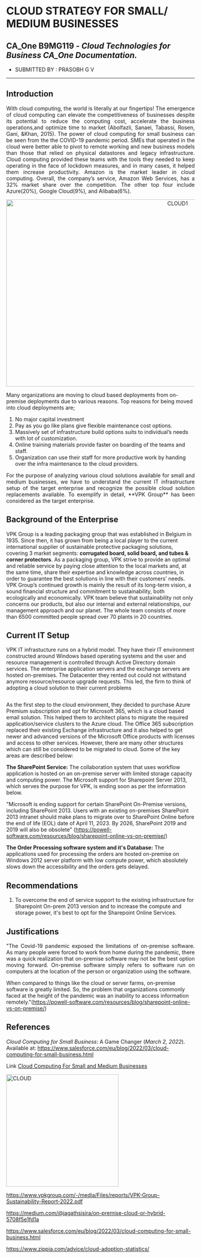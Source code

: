 
# CLOUD STRATEGY FOR SMALL/ MEDIUM BUSINESSES

## **CA_One B9MG119** - *Cloud Technologies for Business CA_One Documentation.*


- SUBMITTED BY : PRASOBH G V

-----------------------------------------------


## Introduction
<p align="justify">
With cloud computing, the world is literally at our fingertips! The emergence of cloud computing can elevate the competitiveness
of businesses despite its potential to reduce the computing cost, accelerate the business operations,and optimize time to market
(Abolfazli, Sanaei, Tabassi, Rosen, Gani, &Khan, 2015). The power of cloud computing for small business can be seen from the the COVID-19 pandemic period. SMEs that operated in the cloud were better able to pivot to remote working and new business models 
than those that relied on physical datastores and legacy infrastructure. Cloud computing provided these teams with the tools they needed to keep operating in the face of lockdown measures, and in many cases, it helped them increase productivity. Amazon is the market leader in cloud computing. Overall, the company’s service, Amazon Web Services, has a 32% market share over the competition. The other top four include Azure(20%), Google Cloud(9%), and Alibaba(6%).
</p>
<center>
<img width="900" height="500" align="middle" alt="CLOUD1" src="https://bnz05pap001files.storage.live.com/y4mgyT_wFeu-Yu6jX8EQBs0PJaWLNnBtM9txU361Gwpq35UsTrRxlFu9tauKvvWRb6k6DbmuhQw2i9wOa7FOuzNgl7QzBqG_hOA2pVapu6CTwrVm9KvdspAhb3Xx5arLUcQ1Jg73srtUFLhC-2pTMd_8L6AZqqzoIGnqk48nrCTFdPbDsfSvXO8qvZxB5Mx2_umGlT00E_pVR-0F-srgs5QFLkgvY0_BAmvdJuMYSBgL1E?encodeFailures=1&width=776&height=520">
</center>
<p align="justify">

Many organizations are moving to cloud based deployments from on-premise deployments due to various reasons. Top reasons for being moved into cloud deployments are;
</p>

<ol>
  <li>No major capital investment</li>
  <li>Pay as you go like plans give flexible maintenance cost options.</li>
  <li>Massively set of infrastructure build options suits to individual’s needs with lot of customization.</li>
  <li>Online training materials provide faster on boarding of the teams and staff.</li>
  <li>Organization can use their staff for more productive work by handing over the infra maintenance to the cloud providers.
</li>
</ol>

<p align="justify">
For the purpose of analyzing various cloud solutions available for small and medium businesses, we have to understand the current IT infrastructure setup of the target enterprise and recognize the possible cloud solution replacements available. To exemplify in detail, **VPK Group** has  been considered as the target enterprise. 
</p>

## Background of the Enterprise
<p align="justify">

VPK Group is a leading packaging group that was established in Belgium in 1935. Since then, it has grown from being a local player to the current international supplier of sustainable protective packaging solutions, covering 3 market segments: **corrugated board, solid board, and tubes & corner protectors**. As a packaging group, VPK strive to provide an optimal and reliable service by paying close attention to the local markets and, at the same time, share their expertise and knowledge across countries, in order to guarantee the best solutions in line with their customers’ needs. VPK Group’s continued growth is mainly the result of its long-term vision, a sound financial structure and commitment to sustainability, both ecologically and economically. VPK team believe that sustainability not only concerns our products, but also our internal and external relationships, our management approach and our planet. The whole team consists of more than 6500 committed people spread over 70 plants in 20 countries.

</p>

## Current IT Setup
<p align="justify">

VPK IT infrastucture runs on a hybrid model. They have their IT environment constructed around Windows based operating systems and the  user and resource management is controlled through Active Directory domain services. The enterprise application servers and the exchange servers are hosted on-premises. The Datacenter they rented out could not withstand anymore resource/resource upgrade requests. This led, the firm to think of adopting a cloud solution to their current problems
</p>

<Image>
<p align="justify">

As the first step to the cloud environment, they decided to purchase Azure Premium subscription and opt for Microsoft 365, which is a  cloud based email solution. This helped them to architect plans to migrate the required application/service clusters to the Azure cloud. The Office 365 subscription replaced their existing Exchange infrastructure and it also helped to get newer and advanced versions of the Microsoft Office products with licenses and access to other services. However, there are many other structures which can still be considered to be migrated to cloud. Some of the key areas are described below:

**The SharePoint Service:** The collaboration system that uses workflow application is hosted on an on-premise server with limited storage capacity and computing power. The Microsoft support for Sharepoint Server 2013, which serves the purpose for VPK,  is ending soon as per the information below.
<p align="justify">

"Microsoft is ending support for certain SharePoint On-Premise versions, including SharePoint 2013. Users with an existing on-premises SharePoint 2013 intranet should make plans to migrate over to SharePoint Online before the end of life (EOL) date of April 11, 2023. By 2026, SharePoint 2019 and 2019 will also be obsolete" (https://powell-software.com/resources/blog/sharepoint-online-vs-on-premise/)

**The Order Processing software system and it's Database:**
The applications used for processing the orders are hosted on-premise on Windows 2012 server platform with low compute power, which absolutely slows down the accessibility and the orders gets delayed.
</p>

## Recommendations 
<p align="justify">

1. To overcome the end of service support to the existing infrastructure for Sharepoint On-prem 2013 version and to increase the compute and storage power, it's best to opt for the Sharepoint Online Services.
</p>

## Justifications
<p align="justify">
"The Covid-19 pandemic exposed the limitations of on-premise software. As many people were forced to work from home during the pandemic, there was a quick realization that on-premise software may not be the best option moving forward. On-premise software simply refers to software run on computers at the location of the person or organization using the software.

When compared to things like the cloud or server farms, on-premise software is greatly limited. So, the problem that organizations commonly faced at the height of the pandemic was an inability to access information remotely."(https://powell-software.com/resources/blog/sharepoint-online-vs-on-premise/)
</p>

## References
*Cloud Computing for Small Business*: A Game Changer (*March 2, 2022*). Available at: https://www.salesforce.com/eu/blog/2022/03/cloud-computing-for-small-business.html

Link [Cloud Computing For Small and Medium Businesses](https://ieeexplore.ieee.org/stamp/stamp.jsp?tp=&arnumber=6470904)

<img width="300" height="300" alt="CLOUD" src="https://www.eginnovations.com/blog/wp-content/uploads/2021/09/Cloud-Computing.jpg">

https://www.vpkgroup.com/-/media/Files/reports/VPK-Group-Sustainability-Report-2022.pdf

https://medium.com/@jagathsisira/on-premise-cloud-or-hybrid-5708f5e1fd1a

https://www.salesforce.com/eu/blog/2022/03/cloud-computing-for-small-business.html

https://www.zippia.com/advice/cloud-adoption-statistics/
</p>
